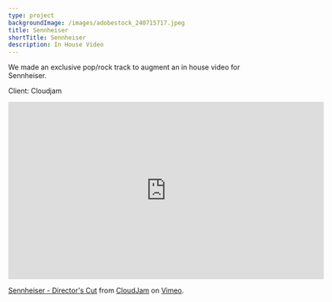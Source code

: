 ```yaml
---
type: project
backgroundImage: /images/adobestock_240715717.jpeg
title: Sennheiser
shortTitle: Sennheiser
description: In House Video
---
```

We made an exclusive pop/rock track to augment an in house video for Sennheiser.

Client: Cloudjam

<iframe src="https://player.vimeo.com/video/324191722" width="640" height="360" frameborder="0" allow="autoplay; fullscreen" allowfullscreen></iframe>

<p><a href="https://vimeo.com/324191722">Sennheiser - Director&#039;s Cut</a> from <a href="https://vimeo.com/cloudjambox">CloudJam</a> on <a href="https://vimeo.com">Vimeo</a>.</p>
